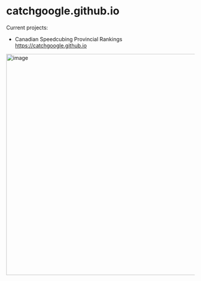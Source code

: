 # catchgoogle.github.io

Current projects:

- Canadian Speedcubing Provincial Rankings
https://catchgoogle.github.io
<img width="592" alt="image" src="https://github.com/CatchGoogle/catchgoogle.github.io/assets/133523893/16737929-5684-4118-a43f-5c63baba1df8">
